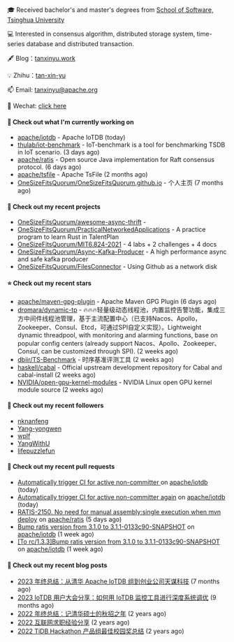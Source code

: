 🎓 Received bachelor's and master's degrees from [School of Software, Tsinghua University](https://www.thss.tsinghua.edu.cn/)

💻 Interested in consensus algorithm, distributed storage system, time-series database and distributed transaction.

🖋 Blog：[tanxinyu.work](https://tanxinyu.work)

💡 Zhihu：[tan-xin-yu](https://www.zhihu.com/people/tan-xin-yu-22)

📫 Email: [tanxinyu@apache.org](mailto:tanxinyu@apache.org)

💬 Wechat: [click here](https://github.com/LebronAl/LebronAl/issues/1)

#### 👷 Check out what I'm currently working on

- [apache/iotdb](https://github.com/apache/iotdb) - Apache IoTDB (today)
- [thulab/iot-benchmark](https://github.com/thulab/iot-benchmark) - IoT-benchmark is a tool for benchmarking TSDB in IoT scenario. (3 days ago)
- [apache/ratis](https://github.com/apache/ratis) - Open source Java implementation for Raft consensus protocol. (6 days ago)
- [apache/tsfile](https://github.com/apache/tsfile) - Apache TsFile (2 months ago)
- [OneSizeFitsQuorum/OneSizeFitsQuorum.github.io](https://github.com/OneSizeFitsQuorum/OneSizeFitsQuorum.github.io) - 个人主页 (7 months ago)

#### 🌱 Check out my recent projects

- [OneSizeFitsQuorum/awesome-async-thrift](https://github.com/OneSizeFitsQuorum/awesome-async-thrift) - 
- [OneSizeFitsQuorum/PracticalNetworkedApplications](https://github.com/OneSizeFitsQuorum/PracticalNetworkedApplications) - A practice program to learn Rust in TalentPlan
- [OneSizeFitsQuorum/MIT6.824-2021](https://github.com/OneSizeFitsQuorum/MIT6.824-2021) - 4 labs &#43; 2 challenges &#43; 4 docs
- [OneSizeFitsQuorum/Async-Kafka-Producer](https://github.com/OneSizeFitsQuorum/Async-Kafka-Producer) - A high performance async and safe kafka producer
- [OneSizeFitsQuorum/FilesConnector](https://github.com/OneSizeFitsQuorum/FilesConnector) - Using Github as a network disk

#### ⭐ Check out my recent stars

- [apache/maven-gpg-plugin](https://github.com/apache/maven-gpg-plugin) - Apache Maven GPG Plugin (6 days ago)
- [dromara/dynamic-tp](https://github.com/dromara/dynamic-tp) - 🔥🔥🔥轻量级动态线程池，内置监控告警功能，集成三方中间件线程池管理，基于主流配置中心（已支持Nacos、Apollo，Zookeeper、Consul、Etcd，可通过SPI自定义实现）。Lightweight dynamic threadpool, with monitoring and alarming functions, base on popular config centers (already support Nacos、Apollo、Zookeeper、Consul, can be customized through SPI). (2 weeks ago)
- [dbiir/TS-Benchmark](https://github.com/dbiir/TS-Benchmark) - 时序基准评测工具 (2 weeks ago)
- [haskell/cabal](https://github.com/haskell/cabal) - Official upstream development repository for Cabal and cabal-install (2 weeks ago)
- [NVIDIA/open-gpu-kernel-modules](https://github.com/NVIDIA/open-gpu-kernel-modules) - NVIDIA Linux open GPU kernel module source (2 weeks ago)

#### 👯 Check out my recent followers

- [nknanfeng](https://github.com/nknanfeng)
- [Yang-yongwen](https://github.com/Yang-yongwen)
- [wplf](https://github.com/wplf)
- [YangWithU](https://github.com/YangWithU)
- [lifepuzzlefun](https://github.com/lifepuzzlefun)

#### 🔨 Check out my recent pull requests

- [Automatically trigger CI for active non-committer ](https://github.com/apache/iotdb/pull/13450) on [apache/iotdb](https://github.com/apache/iotdb) (today)
- [Automatically trigger CI for active non-committer again](https://github.com/apache/iotdb/pull/13442) on [apache/iotdb](https://github.com/apache/iotdb) (today)
- [RATIS-2150. No need for manual assembly:single execution when mvn deploy](https://github.com/apache/ratis/pull/1144) on [apache/ratis](https://github.com/apache/ratis) (5 days ago)
- [Bump ratis version from 3.1.0 to 3.1.1-0133c90-SNAPSHOT](https://github.com/apache/iotdb/pull/13357) on [apache/iotdb](https://github.com/apache/iotdb) (1 week ago)
- [[To rc/1.3.3]Bump ratis version from 3.1.0 to 3.1.1-0133c90-SNAPSHOT](https://github.com/apache/iotdb/pull/13356) on [apache/iotdb](https://github.com/apache/iotdb) (1 week ago)

#### 📜 Check out my recent blog posts

- [2023 年终总结：从清华 Apache IoTDB 组到创业公司天谋科技](https://tanxinyu.work/2023-annual-summary/) (7 months ago)
- [2023 IoTDB 用户大会分享：如何用 IoTDB 监控工具进行深度系统调优](https://tanxinyu.work/2023-iotdb-submit/) (9 months ago)
- [2022 年终总结：记清华硕士的秋招之年](https://tanxinyu.work/2022-annual-summary/) (2 years ago)
- [2022 互联网求职经验分享](https://tanxinyu.work/2022-internet-job-hunting-experience-sharing/) (2 years ago)
- [2022 TiDB Hackathon 产品组最佳校园奖总结](https://tanxinyu.work/2022-tidb-hackathon/) (2 years ago)
